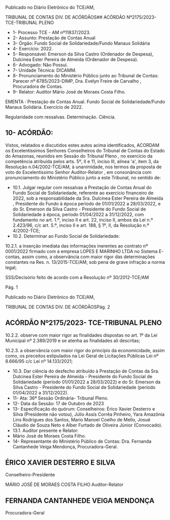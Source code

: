 Publicado  no  Diário  Eletrônico do TCE/AM,

TRIBUNAL DE CONTAS DIV. DE ACÓRDÃOS## ACÓRDÃO Nº2175/2023- TCE-TRIBUNAL PLENO

- 1- Processo TCE - AM nº11837/2023.
- 2- Assunto: Prestação de Contas Anual
- 3- Órgão: Fundo Social de Solidariedade/Fundo Manaus Solidária
- 4- Exercício: 2022.
- 5- Responsável: Emerson  da  Silva  Castro  (Ordenador  de  Despesa),  Dulcinea  Ester Pereira de Almeida (Ordenador de Despesa).
- 6- Advogado: Não Possui.
- 7- Unidade Técnica: DICAMM.
- 8- Pronunciamento  do  Ministério  Público  junto  ao  Tribunal  de  Contas: Parecer  nº 6785/2023-DIMP, Dra. Evelyn Freire de Carvalho , Procuradora de Contas.
- 9- Relator: Auditor Mário José de Moraes Costa Filho.

EMENTA : Prestação de Contas Anual. Fundo Social de Solidariedade/Fundo Manaus Solidária. Exercício de 2022.

Regularidade com ressalvas. Determinação. Ciência.

## 10-  ACÓRDÃO:

Vistos, relatados e discutidos estes autos acima identificados, ACORDAM os Excelentíssimos Senhores Conselheiros do Tribunal de Contas do Estado do Amazonas, reunidos em Sessão do Tribunal Pleno , no exercício da competência atribuída pelos arts. 5º, II e 11, inciso III, alínea 'a', item 3, da Resolução n.04/2002-TCE/AM, à unanimidade, nos termos da proposta de voto do Excelentíssimo Senhor Auditor-Relator , em consonância com pronunciamento do Ministério Público junto a este Tribunal, no sentido de:

- 10.1. Julgar  regular  com  ressalvas a  Prestação  de  Contas  Anual  do Fundo  Social  de  Solidariedade,  referente  ao  exercício  financeiro  de 2022,  sob  a  responsabilidade  da Sra.  Dulcinea  Ester  Pereira  de Almeida , Presidente  do  Fundo  à  época  período  de  01/01/2022  a 28/03/2022,  e  do Sr.  Emerson  da  Silva  Castro -  Presidente  do Fundo  Social de Solidariedade à época, período 01/04/2022  a 31/12/2022, com fundamento no art. 1.º, inciso II e art. 22, inciso II, ambos da Lei n.º 2.423/96, c/c art. 5.º, inciso II e art. 188, § 1º, II, da Resolução n.º 4/2002-TCE;
- 10.2. Determinar ao Fundo Social de Solidariedade:

10.2.1. a inserção imediata das informações inerentes ao contrato  nº  0001/2022 firmado com a empresa LOPES E MARINHO  LTDA  no  Sistema  E-contas,  assim  como,  a observância com maior rigor das determinações constantes  na  Res.  n.  13/2015-TCE/AM,  sob  pena  de grave infração a norma legal;

SSS/Decisório feito de acordo com a Resolução nº 30/2012-TCE/AM

Pág. 1

Publicado  no  Diário  Eletrônico do TCE/AM,

TRIBUNAL DE CONTAS DIV. DE ACÓRDÃOSPág. 2

## ACÓRDÃO Nº2175/2023- TCE-TRIBUNAL PLENO

10.2.2. observe com maior rigor as finalidades dispostas no art. 1º da Lei Municipal nº 2.389/2019 e se atenha as finalidades ali descritas;

10.2.3. a observância com maior rigor do princípio da economicidade,  assim  como,  os  preceitos  estipulados  na Lei Geral de Licitações Públicas Lei nº 8.666/95 c/c Lei nº 14.133/2021;

- 10.3. Dar  ciência do  desfecho  atribuído  à  Prestação  de  Contas  da Sra. Dulcinea Ester Pereira de Almeida - Presidente do Fundo Social de Solidariedade (período 01/01/2022 a 28/03/2022) e do Sr. Emerson da Silva Castro -  Presidente do Fundo Social de Solidariedade (período 01/04/2022 a 31/12/2022).
- 11-  Ata: 36ª Sessão Ordinária- Tribunal Pleno.
- 12-  Data da Sessão: 17 de Outubro de 2023
- 13-  Especificação do quórum: Conselheiros: Érico Xavier Desterro e Silva (Presidente não votou),  Júlio  Assis  Corrêa  Pinheiro,  Yara  Amazônia  Lins  Rodrigues  dos  Santos, Mario  Manoel  Coelho  de  Mello,  Josué  Cláudio  de  Souza  Neto  e  Alber  Furtado  de Oliveira Júnior (Convocado).
- 13.1. Auditor presente e Relator:
- Mário José de Moraes Costa Filho.
- 14-  Representante do Ministério Público de Contas: Dra. Fernanda Cantanhede Veiga Mendonça, Procuradora-Geral.

## ÉRICO XAVIER DESTERRO E SILVA

Conselheiro-Presidente

MÁRIO JOSÉ DE MORAES COSTA FILHO Auditor-Relator

## FERNANDA CANTANHEDE VEIGA MENDONÇA

Procuradora-Geral